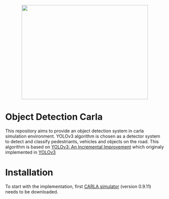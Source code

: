 <p align="center">
<img src="https://user-images.githubusercontent.com/51369142/111650757-843d0800-87fd-11eb-9b2a-b54e81b90b05.jpg" width="400" height="300">
 </p>
 
# Object Detection Carla
This repository aims to provide an object detection system in carla simulation environment. YOLOv3 algorithm is chosen as a detector system to detect and classify pedestriants, vehicles and objects on the road. This algorithm is based on [YOLOv3: An Incremental Improvement](https://pjreddie.com/media/files/papers/YOLOv3.pdf) which originaly implemented in [YOLOv3](https://github.com/pjreddie/darknet)
# Installation
To start with the implementation, first [CARLA simulator](https://carla.org/2020/12/22/release-0.9.11/) (version 0.9.11) needs to be downloaded.
